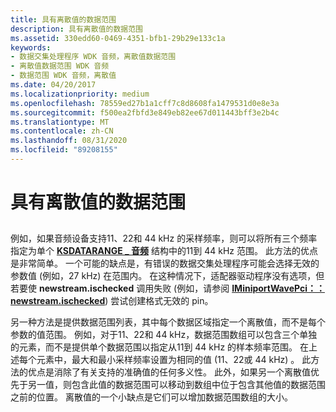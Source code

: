 ```yaml
---
title: 具有离散值的数据范围
description: 具有离散值的数据范围
ms.assetid: 330edd60-0469-4351-bfb1-29b29e133c1a
keywords:
- 数据交集处理程序 WDK 音频，离散值数据范围
- 离散值数据范围 WDK 音频
- 数据范围 WDK 音频，离散值
ms.date: 04/20/2017
ms.localizationpriority: medium
ms.openlocfilehash: 78559ed27b1a1cff7c8d8608fa1479531d0e8e3a
ms.sourcegitcommit: f500ea2fbfd3e849eb82ee67d011443bff3e2b4c
ms.translationtype: MT
ms.contentlocale: zh-CN
ms.lasthandoff: 08/31/2020
ms.locfileid: "89208155"
---
```

# <a name="data-ranges-with-discrete-values"></a>具有离散值的数据范围


## <span id="data_ranges_with_discrete_values"></span><span id="DATA_RANGES_WITH_DISCRETE_VALUES"></span>


例如，如果音频设备支持11、22和 44 kHz 的采样频率，则可以将所有三个频率指定为单个 [**KSDATARANGE \_ 音频**](/windows-hardware/drivers/ddi/ksmedia/ns-ksmedia-ksdatarange_audio) 结构中的11到 44 kHz 范围。 此方法的优点是非常简单。 一个可能的缺点是，有错误的数据交集处理程序可能会选择无效的参数值 (例如，27 kHz) 在范围内。 在这种情况下，适配器驱动程序没有选项，但若要使 **newstream.ischecked** 调用失败 (例如，请参阅 [**IMiniportWavePci：： newstream.ischecked**](/windows-hardware/drivers/ddi/portcls/nf-portcls-iminiportwavepci-newstream)) 尝试创建格式无效的 pin。

另一种方法是提供数据范围列表，其中每个数据区域指定一个离散值，而不是每个参数的值范围。 例如，对于11、22和 44 kHz，数据范围数组可以包含三个单独的元素，而不是提供单个数据范围以指定从11到 44 kHz 的样本频率范围。 在上述每个元素中，最大和最小采样频率设置为相同的值 (11、22或 44 kHz) 。 此方法的优点是消除了有关支持的准确值的任何多义性。 此外，如果另一个离散值优先于另一值，则包含此值的数据范围可以移动到数组中位于包含其他值的数据范围之前的位置。 离散值的一个小缺点是它们可以增加数据范围数组的大小。

 


